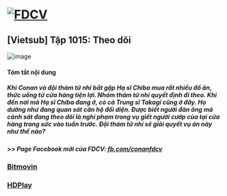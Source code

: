 # [![FDCV](https://user-images.githubusercontent.com/75318518/142803511-f5c20d56-47eb-4f2a-b63f-6b9b169c295b.png)](https://admin1509.github.io/fdcvteam.blogspot.com/)
## [Vietsub] Tập 1015: Theo dõi
![image](https://user-images.githubusercontent.com/75318518/143987599-d76059d8-b0fa-4359-a3c6-8f44f4072500.png)

#### Tóm tắt nội dung
##### Khi Conan và đội thám tử nhí bắt gặp Hạ sĩ Chiba mua rất nhiều đồ ăn, thức uống từ cửa hàng tiện lợi. Nhóm thám tử nhí quyết định đi theo. Khi đến nơi mà Hạ sĩ Chiba đang ở, có cả Trung sĩ Takagi cũng ở đây. Họ dường như đang quan sát căn hộ đối diện. Được biết người đàn ông mà cảnh sát đang theo dõi là nghi phạm trong vụ giết người cướp của tại cửa hàng trang sức vào tuần trước. Đội thám tử nhí sẽ giải quyết vụ án này như thế nào?
##### >> Page Facebook mới của FDCV: [fb.com/conanfdcv](https://fb.com/conanfdcv)
### [Bitmovin](https://bitmovin.com/demos/stream-test?format=hls&manifest=https://raw.githubusercontent.com/admin1509/admin1509/main/video-5b.gapo.vn/videos/results/05688981-9fe0-47ea-a8d8-5702925d60c4/720p/file.m3u8)
### [HDPlay](https://hdplay.se/?HLSP2P=https://raw.githubusercontent.com/admin1509/admin1509/main/video-5b.gapo.vn/videos/results/05688981-9fe0-47ea-a8d8-5702925d60c4/720p/file.m3u8)
